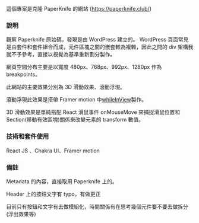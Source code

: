這個專案是克隆 PaperKnife 的網站 (https://paperknife.club/)

### 說明

觀察 Paperknife 原始碼，發現是由 WordPress 建立的。 WordPress 頁面常見是由套件和套件組合而成，元件區塊之間的嵌套較為複雜，因此之間的 div 架構我就不予參考，直接以視覺為基準重新劃分製作。

網頁空間分布主要是以寬度 480px、768px、992px、1280px 作為 breakpoints。

此網站的主要效果分別為 3D 滑動效果、滾動浮現。

滾動浮現此效果是搭帶 Framer motion 中[whileInView](https://www.framer.com/docs/gestures/###whileinview)製作。

3D 滑動效果是單純搭配 React 滑鼠事件 onMouseMove 來捕捉滑鼠位置和 Section(移動有效區塊)關係來改變元素的 transform 數值。

### 技術和套件使用

React JS 、Chakra UI、Framer motion

### 備註

Metadata 的內容，直接取用 Paperknife 上的。

Header 上的按鈕文字有 typo，有做更正

目前只有按鈕和文字有去做模組化，時間關係有在思考幾個元件要不要去做拆分(浮出效果等)
